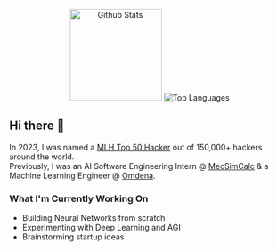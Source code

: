
<div align = "center">
<p align="center">
  <img height="165" src="https://github-readme-stats.vercel.app/api?username=DorsaRoh&&show_icons=true&theme=algolia" alt="Github Stats" />
  <img src="https://github-readme-stats.vercel.app/api/top-langs/?username=DorsaRoh&layout=compact&theme=algolia" alt="Top Languages" />
</div>


## Hi there 👋

In 2023, I was named a <a href="https://top.mlh.io/2023/profiles/dorsa-rohani">MLH Top 50 Hacker</a> out of 150,000+ hackers around the world. 
<br>
Previously, I was an AI Software Engineering Intern @ <a href="https://mecsimcalc.com/">MecSimCalc</a> & a Machine Learning Engineer @ <a href="https://omdena.com/">Omdena</a>.

### What I'm Currently Working On
- Building Neural Networks from scratch
- Experimenting with Deep Learning and AGI
- Brainstorming startup ideas


<!--
### Contact Me
Let's connect! Reach me via [Email](dorsa.rohani@gmail.com) or [LinkedIn](https://www.linkedin.com/in/dorsarohani/)

https://dorsarohani.com/

<div align = "left">
<img src="https://komarev.com/ghpvc/?username=DorsaRoh&style=flat-square&color=blue" alt=""/>
</div>
